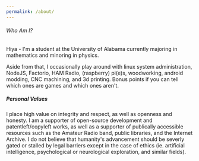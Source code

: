 ```yaml
---
permalink: /about/
---
```

###### Who Am I?
Hiya - I'm a student at the University of Alabama currently majoring in mathematics and minoring in physics.

Aside from that, I occasionally play around with linux system administration, NodeJS, Factorio, HAM Radio, (raspberry) pi(e)s, woodworking, android modding, CNC machining, and 3d printing. Bonus points if you can tell which ones are games and which ones aren't.

##### Personal Values

I place high value on integrity and respect, as well as openness and honesty. I am a supporter of open-source development and patentleft/copyleft works, as well as a supporter of publically accessible resources such as the Amateur Radio band, public libraries, and the Internet Archive. I do not believe that humanity's advancement should be severly gated or stalled by legal barriers except in the case of ethics (ie. artificial intelligence, psychological or neurological exploration, and similar fields).